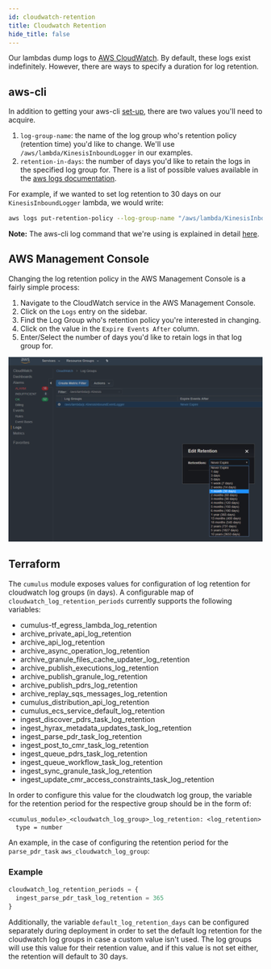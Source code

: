 ```yaml
---
id: cloudwatch-retention
title: Cloudwatch Retention
hide_title: false
---
```


Our lambdas dump logs to [AWS CloudWatch](https://aws.amazon.com/cloudwatch/). By default, these logs exist indefinitely. However, there are ways to specify a duration for log retention.

## aws-cli

In addition to getting your aws-cli [set-up](https://docs.aws.amazon.com/cli/latest/userguide/cli-chap-getting-started.html), there are two values you'll need to acquire.

1. `log-group-name`: the name of the log group who's retention policy (retention time) you'd like to change. We'll use `/aws/lambda/KinesisInboundLogger` in our examples.
2. `retention-in-days`: the number of days you'd like to retain the logs in the specified log group for. There is a list of possible values available in the [aws logs documentation](https://docs.aws.amazon.com/cli/latest/reference/logs/put-retention-policy.html).

For example, if we wanted to set log retention to 30 days on our `KinesisInboundLogger` lambda, we would write:

```bash
aws logs put-retention-policy --log-group-name "/aws/lambda/KinesisInboundLogger" --retention-in-days 30
```

**Note:** The aws-cli log command that we're using is explained in detail [here](https://docs.aws.amazon.com/cli/latest/reference/logs/put-retention-policy.html).

## AWS Management Console

Changing the log retention policy in the AWS Management Console is a fairly simple process:

1. Navigate to the CloudWatch service in the AWS Management Console.
2. Click on the `Logs` entry on the sidebar.
3. Find the Log Group who's retention policy you're interested in changing.
4. Click on the value in the `Expire Events After` column.
5. Enter/Select the number of days you'd like to retain logs in that log group for.

![Screenshot of AWS console showing how to configure the retention period for Cloudwatch logs](../assets/cloudwatch-retention.png)

## Terraform

The `cumulus` module exposes values for configuration of log retention for
cloudwatch log groups (in days). A configurable map of `cloudwatch_log_retention_periods` currently supports the following variables:

- cumulus-tf_egress_lambda_log_retention
- archive_private_api_log_retention
- archive_api_log_retention
- archive_async_operation_log_retention
- archive_granule_files_cache_updater_log_retention
- archive_publish_executions_log_retention
- archive_publish_granule_log_retention
- archive_publish_pdrs_log_retention
- archive_replay_sqs_messages_log_retention
- cumulus_distribution_api_log_retention
- cumulus_ecs_service_default_log_retention
- ingest_discover_pdrs_task_log_retention
- ingest_hyrax_metadata_updates_task_log_retention
- ingest_parse_pdr_task_log_retention
- ingest_post_to_cmr_task_log_retention
- ingest_queue_pdrs_task_log_retention
- ingest_queue_workflow_task_log_retention
- ingest_sync_granule_task_log_retention
- ingest_update_cmr_access_constraints_task_log_retention

In order to configure this value for the cloudwatch log group, the variable for the retention period for the respective group should be in the form of:

```hcl
<cumulus_module>_<cloudwatch_log_group>_log_retention: <log_retention>
  type = number
```

An example, in the case of configuring the retention period for the `parse_pdr_task` `aws_cloudwatch_log_group`:

### Example

```tf
cloudwatch_log_retention_periods = {
  ingest_parse_pdr_task_log_retention = 365
}
```

Additionally, the variable `default_log_retention_days` can be configured separately during deployment in order to set the default log retention for the cloudwatch log groups in case a custom value isn't used. The log groups will use this value for their retention value, and if this value is not set either, the retention will default to 30 days.
